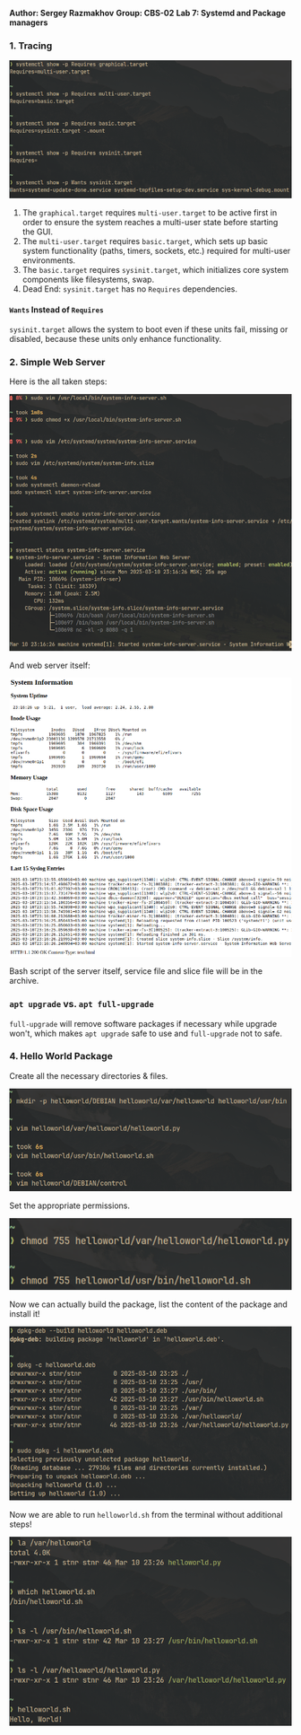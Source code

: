 **Author: Sergey Razmakhov**
**Group: CBS-02**
**Lab 7: Systemd and Package managers**

### 1. Tracing

![](../attachments/Pasted%20image%2020250310230000.png)

1. The `graphical.target` requires `multi-user.target` to be active first in order to ensure the system reaches a multi-user state before starting the GUI.
2. The `multi-user.target` requires `basic.target`, which sets up basic system functionality (paths, timers, sockets, etc.) required for multi-user environments.
3. The `basic.target` requires `sysinit.target`, which initializes core system components like filesystems, swap.
4. Dead End: `sysinit.target` has no `Requires` dependencies. 

#### `Wants` Instead of `Requires`

`sysinit.target` allows the system to boot even if these units fail, missing or disabled, because these units only enhance functionality.

### 2. Simple Web Server

Here is the all taken steps:

![](../attachments/Pasted%20image%2020250310231908.png)

And web server itself:

![](../attachments/Pasted%20image%2020250310231934.png)

Bash script of the server itself, service file and slice file will be in the archive.

### `apt upgrade` vs. `apt full-upgrade`

`full-upgrade` will remove software packages if necessary while upgrade won't, which makes `apt upgrade` safe to use and `full-upgrade` not to safe.

### 4. Hello World Package

Create all the necessary directories & files.

![](../attachments/Pasted%20image%2020250310233027.png)

Set the appropriate permissions.

![](../attachments/Pasted%20image%2020250310233129.png)

Now we can actually build the package, list the content of the package and install it!

![](../attachments/Pasted%20image%2020250310233438.png)

Now we are able to run `helloworld.sh` from the terminal without additional steps!

![](../attachments/Pasted%20image%2020250310233835.png)







